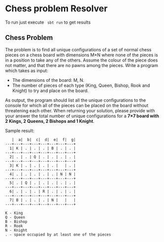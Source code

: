 # Chess problem Resolver
To run just execute ``` sbt run``` to get results

## Chess Problem
The problem is to find all unique configurations of a set of normal chess pieces on a chess board with dimensions M×N where none of the pieces is in a position to take any of the others. Assume the colour of the piece does not matter, and that there are no pawns among the pieces.
Write a program which takes as input:
- The dimensions of the board: M, N.
- The number of pieces of each type (King, Queen, Bishop, Rook and Knight) to try
and place on the board.

As output, the program should list all the unique configurations to the console for which all of the pieces can be placed on the board without threatening each other.
When returning your solution, please provide with your answer the total number of unique configurations for a **7×7 board with 2 Kings, 2 Queens, 2 Bishops and 1 Knight**.

Sample result:
```
   |  a|  b|  c|  d|  e|  f|  g|
---+---+---+---+---+---+---+---+
  1| K | . | . | . | B | . | . |
---+---+---+---+---+---+---+---+
  2| . | . | Q | . | . | . | . |
---+---+---+---+---+---+---+---+
  3| K | . | . | . | . |   | . |
---+---+---+---+---+---+---+---+
  4| . | . | . | . | . | N | N |
---+---+---+---+---+---+---+---+
  5| . | Q | . | . | . | . | . |
---+---+---+---+---+---+---+---+
  6| . | . | . | R | . | . | . |
---+---+---+---+---+---+---+---+
  7| B | . | . | . | N |   |   |
---+---+---+---+---+---+---+---+

K - King
Q - Queen
B - Bishop
R - Rook
N - Knight
. - space occupied by at least one of the pieces
```
